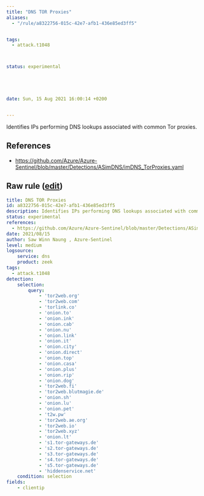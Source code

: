 ```yaml
---
title: "DNS TOR Proxies"
aliases:
  - "/rule/a8322756-015c-42e7-afb1-436e85ed3ff5"


tags:
  - attack.t1048



status: experimental





date: Sun, 15 Aug 2021 16:00:14 +0200


---
```


Identifies IPs performing DNS lookups associated with common Tor proxies.

<!--more-->




## References

* https://github.com/Azure/Azure-Sentinel/blob/master/Detections/ASimDNS/imDNS_TorProxies.yaml


## Raw rule ([edit](https://github.com/SigmaHQ/sigma/edit/master/rules/network/zeek/zeek_dns_torproxy.yml))
```yaml
title: DNS TOR Proxies
id: a8322756-015c-42e7-afb1-436e85ed3ff5
description: Identifies IPs performing DNS lookups associated with common Tor proxies.
status: experimental
references:
  - https://github.com/Azure/Azure-Sentinel/blob/master/Detections/ASimDNS/imDNS_TorProxies.yaml
date: 2021/08/15
author: Saw Winn Naung , Azure-Sentinel
level: medium
logsource: 
    service: dns  
    product: zeek 
tags:
  - attack.t1048
detection:
    selection:
        query:
            - 'tor2web.org'
            - 'tor2web.com'
            - 'torlink.co'
            - 'onion.to'
            - 'onion.ink'
            - 'onion.cab'
            - 'onion.nu'
            - 'onion.link'
            - 'onion.it'
            - 'onion.city'
            - 'onion.direct'
            - 'onion.top'
            - 'onion.casa'
            - 'onion.plus'
            - 'onion.rip'
            - 'onion.dog'
            - 'tor2web.fi'
            - 'tor2web.blutmagie.de'
            - 'onion.sh'
            - 'onion.lu'
            - 'onion.pet'
            - 't2w.pw'
            - 'tor2web.ae.org'
            - 'tor2web.io'
            - 'tor2web.xyz'
            - 'onion.lt'
            - 's1.tor-gateways.de'
            - 's2.tor-gateways.de'
            - 's3.tor-gateways.de'
            - 's4.tor-gateways.de'
            - 's5.tor-gateways.de'
            - 'hiddenservice.net'
    condition: selection
fields:
    - clientip

```
